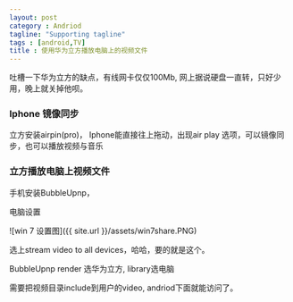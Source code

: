 ```yaml
---
layout: post
category : Andriod
tagline: "Supporting tagline"
tags : [android,TV]
title : 使用华为立方播放电脑上的视频文件
---
```


吐槽一下华为立方的缺点，有线网卡仅仅100Mb, 网上据说硬盘一直转，只好少用，晚上就关掉他呗。

### Iphone 镜像同步

立方安装airpin(pro)， Iphone能直接往上拖动，出现air play 选项，可以镜像同步，也可以播放视频与音乐

### 立方播放电脑上视频文件

手机安装BubbleUpnp，

电脑设置

![win 7 设置图]({{ site.url }}/assets/win7share.PNG)

选上stream video to all devices，哈哈，要的就是这个。

BubbleUpnp render 选华为立方, library选电脑

需要把视频目录include到用户的video, andriod下面就能访问了。





